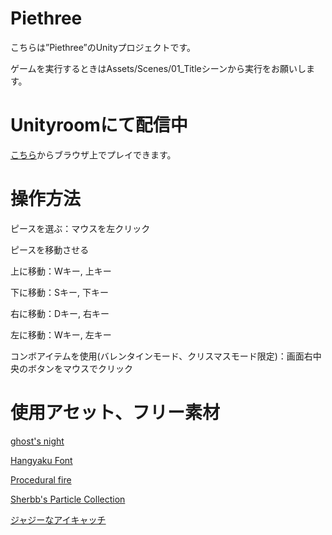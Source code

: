 # Piethree
こちらは”Piethree”のUnityプロジェクトです。

ゲームを実行するときはAssets/Scenes/01_Titleシーンから実行をお願いします。

# Unityroomにて配信中
[こちら](https://unityroom.com/games/frion_piethree)からブラウザ上でプレイできます。

# 操作方法

ピースを選ぶ：マウスを左クリック

ピースを移動させる

上に移動：Wキー, 上キー

下に移動：Sキー, 下キー

右に移動：Dキー, 右キー

左に移動：Wキー, 左キー

コンボアイテムを使用(バレンタインモード、クリスマスモード限定)：画面右中央のボタンをマウスでクリック

# 使用アセット、フリー素材
[ghost's night](https://dova-s.jp/bgm/play3698.html)

[Hangyaku Font](https://www.fontspace.com/hangyaku-font-f31195)

[Procedural fire](https://assetstore.unity.com/packages/vfx/particles/fire-explosions/procedural-fire-141496)

[Sherbb's Particle Collection](https://assetstore.unity.com/packages/vfx/particles/sherbb-s-particle-collection-170798)

[ジャジーなアイキャッチ](https://dova-s.jp/bgm/play16981.html)
